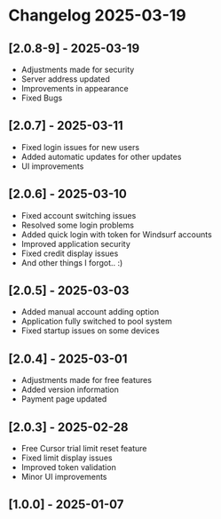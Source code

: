 # Changelog 2025-03-19

## [2.0.8-9] - 2025-03-19
- Adjustments made for security
- Server address updated
- Improvements in appearance
- Fixed Bugs

## [2.0.7] - 2025-03-11
- Fixed login issues for new users
- Added automatic updates for other updates
- UI improvements

## [2.0.6] - 2025-03-10
- Fixed account switching issues
- Resolved some login problems
- Added quick login with token for Windsurf accounts
- Improved application security
- Fixed credit display issues
- And other things I forgot.. :)

## [2.0.5] - 2025-03-03
- Added manual account adding option
- Application fully switched to pool system
- Fixed startup issues on some devices

## [2.0.4] - 2025-03-01

- Adjustments made for free features
- Added version information
- Payment page updated

## [2.0.3] - 2025-02-28

- Free Cursor trial limit reset feature
- Fixed limit display issues
- Improved token validation
- Minor UI improvements

## [1.0.0] -  2025-01-07
